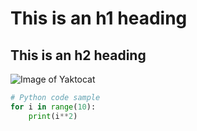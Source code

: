 # This is an h1 heading
## This is an h2 heading

![Image of Yaktocat](https://octodex.github.com/images/yaktocat.png)

```python
# Python code sample
for i in range(10):
    print(i**2)
```
